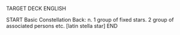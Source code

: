 TARGET DECK
ENGLISH

START
Basic
Constellation
Back: n. 1 group of fixed stars. 2 group of associated persons etc. [latin stella star]
END
